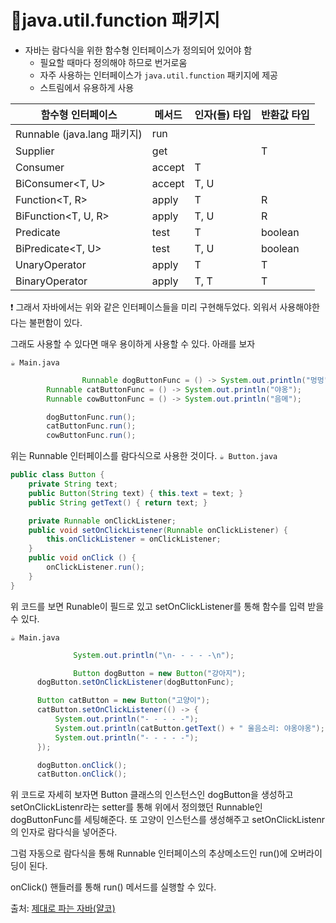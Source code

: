 # 🔆java.util.function 패키지

- 자바는 람다식을 위한 함수형 인터페이스가 정의되어 있어야 함
    - 필요할 때마다 정의해야 하므로 번거로움
    - 자주 사용하는 인터페이스가 `java.util.function` 패키지에 제공
    - 스트림에서 유용하게 사용
    
| 함수형 인터페이스 | 메서드 | 인자(들) 타입 | 반환값 타입 |
| --- | --- | --- | --- |
| Runnable (java.lang 패키지) | run |  |  |
| Supplier<T> | get |  | T |
| Consumer<T> | accept | T |  |
| BiConsumer<T, U> | accept | T, U |  |
| Function<T, R> | apply | T | R |
| BiFunction<T, U, R> | apply | T, U | R |
| Predicate<T> | test | T | boolean |
| BiPredicate<T, U> | test | T, U | boolean |
| UnaryOperator<T> | apply | T | T |
| BinaryOperator<T> | apply | T, T | T |
  
  ❗ 그래서 자바에서는 위와 같은 인터페이스들을 미리 구현해두었다.
  외워서 사용해야한다는 불편함이 있다.
  
  그래도 사용할 수 있다면 매우 용이하게 사용할 수 있다.
  아래를 보자

  `☕ Main.java`

```java
				Runnable dogButtonFunc = () -> System.out.println("멍멍");
        Runnable catButtonFunc = () -> System.out.println("야옹");
        Runnable cowButtonFunc = () -> System.out.println("음메");

        dogButtonFunc.run();
        catButtonFunc.run();
        cowButtonFunc.run();
```
위는 Runnable 인터페이스를 람다식으로 사용한 것이다.
`☕ Button.java`

```java
public class Button {
    private String text;
    public Button(String text) { this.text = text; }
    public String getText() { return text; }

    private Runnable onClickListener;
    public void setOnClickListener(Runnable onClickListener) {
        this.onClickListener = onClickListener;
    }
    public void onClick () {
        onClickListener.run();
    }
}
```
  위 코드를 보면 Runable이 필드로 있고 setOnClickListener를 통해 함수를 입력 받을 수 있다.
  

`☕ Main.java`
  ```java
				System.out.println("\n- - - - -\n");

				Button dogButton = new Button("강아지");
        dogButton.setOnClickListener(dogButtonFunc);

        Button catButton = new Button("고양이");
        catButton.setOnClickListener(() -> {
            System.out.println("- - - - -");
            System.out.println(catButton.getText() + " 울음소리: 야옹야옹");
            System.out.println("- - - - -");
        });

        dogButton.onClick();
        catButton.onClick();
```

위 코드로 자세히 보자면 Button 클래스의 인스턴스인 dogButton을 생성하고 setOnClickListenr라는 setter를 통해 위에서 정의했던 Runnable인 dogButtonFunc를 세팅해준다.
또 고양이 인스턴스를 생성해주고 setOnClickListenr의 인자로 람다식을 넣어준다.

그럼 자동으로 람다식을 통해 Runnable 인터페이스의 추상메소드인 run()에 오버라이딩이 된다.
  
onClick() 핸들러를 통해 run() 메서드를 실행할 수 있다.
  
  
출처: [제대로 파는 자바(얄코)](https://www.yalco.kr/)
